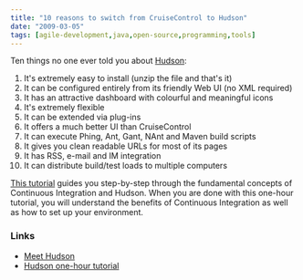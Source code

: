 ```yaml
---
title: "10 reasons to switch from CruiseControl to Hudson"
date: "2009-03-05"
tags: [agile-development,java,open-source,programming,tools]
---
```


Ten things no one ever told you about [Hudson](http://wiki.hudson-ci.org/display/HUDSON/Meet+Hudson):

1. It's extremely easy to install (unzip the file and that's it)
2. It can be configured entirely from its friendly Web UI (no XML required)
3. It has an attractive dashboard with colourful and meaningful icons
4. It's extremely flexible
5. It can be extended via plug-ins
6. It offers a much better UI than CruiseControl
7. It can execute Phing, Ant, Gant, NAnt and Maven build scripts
8. It gives you clean readable URLs for most of its pages
9. It has RSS, e-mail and IM integration
10. It can distribute build/test loads to multiple computers

[This tutorial](http://plainead.googlecode.com/svn/!svn/bc/6/trunk/articles/) guides you step-by-step through the fundamental concepts of Continuous Integration and Hudson. When you are done with this one-hour tutorial, you will understand the benefits of Continuous Integration as well as how to set up your environment.

### Links

- [Meet Hudson](http://wiki.hudson-ci.org/display/HUDSON/Meet+Hudson)
- [Hudson one-hour tutorial](http://plainead.googlecode.com/svn/!svn/bc/6/trunk/articles/)
